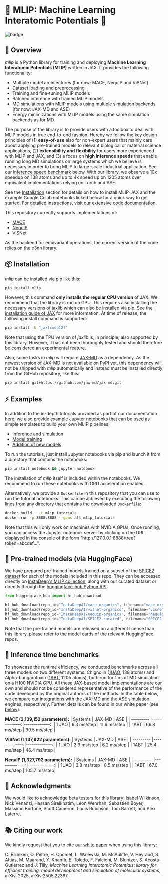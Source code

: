 # 🪩 MLIP: Machine Learning Interatomic Potentials 🚀

![badge](https://img.shields.io/endpoint?url=https://gist.githubusercontent.com/mlipbot/b6e4bf384215e60775699a83c3c00aef/raw/pytest-coverage-comment.json)

## 👀 Overview

*mlip* is a Python library for training and deploying
**Machine Learning Interatomic Potentials (MLIP)** written in JAX. It provides
the following functionality:
- Multiple model architectures (for now: MACE, NequIP and ViSNet)
- Dataset loading and preprocessing
- Training and fine-tuning MLIP models
- Batched inference with trained MLIP models
- MD simulations with MLIP models using multiple simulation backends (for now: JAX-MD and ASE)
- Energy minimizations with MLIP models using the same simulation backends as for MD.

The purpose of the library is to provide users with a toolbox
to deal with MLIP models in true end-to-end fashion.
Hereby we follow the key design principles of (1) **easy-of-use** also for non-expert
users that mainly care about applying pre-trained models to relevant biological or
material science applications, (2) **extensibility and flexibility** for users more
experienced with MLIP and JAX, and (3) a focus on **high inference speeds** that enable
running long MD simulations on large systems which we believe is necessary in order to
bring MLIP to large-scale industrial application.
See our [inference speed benchmark](#-inference-time-benchmarks) below.
With our library, we observe a 10x speedup on 138 atoms and up to 4x speed up
on 1205 atoms over equivalent implementations relying on Torch and ASE.

See the [Installation](#-installation) section for details on how to install
MLIP-JAX and the example Google Colab notebooks linked below for a quick way
to get started. For detailed instructions, visit our extensive
[code documentation](https://instadeepai.github.io/mlip/).

This repository currently supports implementations of:
- [MACE](https://arxiv.org/abs/2206.07697)
- [NequIP](https://www.nature.com/articles/s41467-022-29939-5)
- [ViSNet](https://www.nature.com/articles/s41467-023-43720-2)

As the backend for equivariant operations, the current version of the code relies
on the [e3nn](https://zenodo.org/records/6459381) library.

## 📦 Installation

*mlip* can be installed via pip like this:

```bash
pip install mlip
```

However, this command **only installs the regular CPU version** of JAX.
We recommend that the library is run on GPU.
This requires also installing the necessary versions
of [jaxlib](https://pypi.org/project/jaxlib/) which can also be installed via pip. See
the [installation guide of JAX](https://docs.jax.dev/en/latest/installation.html) for
more information.
At time of release, the following install command is supported:

```bash
pip install -U "jax[cuda12]"
```

Note that using the TPU version of *jaxlib* is, in principle, also supported by
this library. However, it has not been thoroughly tested and should therefore be
considered an experimental feature.

Also, some tasks in *mlip* will
require [JAX-MD](https://github.com/jax-md/jax-md>) as a dependency. As the newest
version of JAX-MD is not available on PyPI yet, this dependency will not
be shipped with *mlip* automatically and instead must be installed
directly from the GitHub repository, like this:

```bash
pip install git+https://github.com/jax-md/jax-md.git
```

## ⚡ Examples

In addition to the in-depth tutorials provided as part of our documentation
[here](https://instadeepai.github.io/mlip/user_guide/index.html#deep-dive-tutorials),
we also provide example Jupyter notebooks that can be used as
simple templates to build your own MLIP pipelines:

- [Inference and simulation](https://github.com/instadeepai/mlip/blob/main/tutorials/simulation_tutorial.ipynb)
- [Model training](https://github.com/instadeepai/mlip/blob/main/tutorials/model_training_tutorial.ipynb)
- [Addition of new models](https://github.com/instadeepai/mlip/blob/main/tutorials/model_addition_tutorial.ipynb)

To run the tutorials, just install Jupyter notebooks via pip and launch it from
a directory that contains the notebooks:

```bash
pip install notebook && jupyter notebook
```

The installation of *mlip* itself is included within the notebooks. We recommend to
run these notebooks with GPU acceleration enabled.

Alternatively, we provide a `Dockerfile` in this repository that you can use to
run the tutorial notebooks. This can be achieved by executing the following lines
from any directory that contains the downloaded `Dockerfile`:

```bash
docker build . -t mlip_tutorials
docker run -p 8888:8888 --gpus all mlip_tutorials
```

Note that this will only work on machines with NVIDIA GPUs.
Once running, you can access the Jupyter notebook server by clicking on the URL
displayed in the console of the form "http[]()://127.0.0.1:8888/tree?token=abcdef...".

## 🤗 Pre-trained models (via HuggingFace)

We have prepared pre-trained models trained on a subset of the
[SPICE2 dataset](https://zenodo.org/records/10975225) for each of the models included in
this repo. They can be accessed directly on [InstaDeep's MLIP collection](https://huggingface.co/collections/InstaDeepAI/ml-interatomic-potentials-68134208c01a954ede6dae42),
along with our curated dataset or directly through
the [huggingface-hub Python API](https://huggingface.co/docs/huggingface_hub/en/guides/download):

```python
from huggingface_hub import hf_hub_download

hf_hub_download(repo_id="InstaDeepAI/mace-organics", filename="mace_organics_01.zip", local_dir="")
hf_hub_download(repo_id="InstaDeepAI/visnet-organics", filename="visnet_organics_01.zip", local_dir="")
hf_hub_download(repo_id="InstaDeepAI/nequip-organics", filename="nequip_organics_01.zip", local_dir="")
hf_hub_download(repo_id="InstaDeepAI/SPICE2-curated", filename="SPICE2_curated.zip", local_dir="")
```
Note that the pre-trained models are released on a different license than this library,
please refer to the model cards of the relevant HuggingFace repos.

## 🚀 Inference time benchmarks

To showcase the runtime efficiency, we conducted benchmarks across all three
models on two different systems: Chignolin
([1UAO](https://www.rcsb.org/structure/1UAO), 138 atoms) and Alpha-bungarotoxin
([1ABT](https://www.rcsb.org/structure/1ABT), 1205 atoms), both run for 1 ns of
MD simulation on a H100 NVIDIA GPU.
All these JAX-based model implementations are our own and should not be considered
representative of the performance of the code developed by the original authors of the
methods. In the table below, we compare our integrations with the JAX-MD and the ASE
simulation engines, respectively.
Further details can be found in our white paper (see [below](#-citing-our-work)).

**MACE (2,139,152 parameters):**
| Systems   | JAX-MD       | ASE          |
| --------- |-------------:|-------------:|
| 1UAO      | 6.3 ms/step  | 11.6 ms/step |
| 1ABT      | 66.8 ms/step | 99.5 ms/step |

**ViSNet (1,137,922 parameters):**
| Systems   | JAX-MD       | ASE          |
| --------- |-------------:|-------------:|
| 1UAO      | 2.9 ms/step  | 6.2 ms/step  |
| 1ABT      | 25.4 ms/step | 46.4 ms/step |

**NequIP (1,327,792 parameters):**
| Systems   | JAX-MD       | ASE          |
| --------- |-------------:|-------------:|
| 1UAO      | 3.8 ms/step  | 8.5 ms/step  |
| 1ABT      | 67.0 ms/step | 105.7 ms/step|

## 🙏 Acknowledgments

We would like to acknowledge beta testers for this library: Isabel Wilkinson,
Nick Venanzi, Hassan Sirelkhatim, Leon Wehrhan, Sebastien Boyer, Massimo Bortone,
Scott Cameron, Louis Robinson, Tom Barrett, and Alex Laterre.

## 📚 Citing our work

We kindly request that you to cite [our white paper](https://arxiv.org/abs/2505.22397)
when using this library:

C. Brunken, O. Peltre, H. Chomet, L. Walewski, M. McAuliffe, V. Heyraud,
S. Attias, M. Maarand, Y. Khanfir, E. Toledo, F. Falcioni, M. Bluntzer,
S. Acosta-Gutiérrez and J. Tilly, *Machine Learning Interatomic Potentials:
library for efficient training, model development and simulation of molecular systems*,
arXiv, 2025, arXiv:2505.22397.
